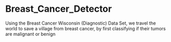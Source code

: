 # Breast_Cancer_Detector
Using the Breast Cancer Wisconsin (Diagnostic) Data Set, we travel the world to save a village from breast cancer, by first classifying if their tumors are malignant or benign
